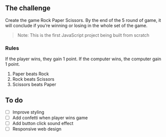## The challenge
Create the game Rock Paper Scissors. By the end of the 5 round of game, it will conclude if you’re winning or losing in the whole set of the game.

> Note: This is the first JavaScript project being built from scratch

### Rules
If the player wins, they gain 1 point. If the computer wins, the computer gain 1 point.

1. Paper beats Rock
2. Rock beats Scissors
3. Scissors beats Paper

## To do
- [ ] Improve styling
- [ ] Add confetti when player wins game
- [ ] Add button click sound effect
- [ ] Responsive web design